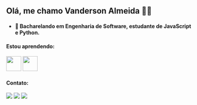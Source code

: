 ## Olá, me chamo Vanderson Almeida 👋😄


- #### 🔭 Bacharelando em Engenharia de Software, estudante de JavaScript e Python.






#### Estou aprendendo:

 
<img src="https://cdn.jsdelivr.net/gh/devicons/devicon/icons/javascript/javascript-plain.svg" width="40" height="40"/> <img src="https://cdn.jsdelivr.net/gh/devicons/devicon/icons/python/python-original.svg"  width="40" height="40"/> 
             



#### Contato:
<div>
<a href="https://www.instagram.com/vanderalmeida_/" target="_blank"><img src="https://img.shields.io/badge/-Instagram-%23E4405F?style=for-the-badge&logo=instagram&logoColor=white" target="_blank"></a>
<a href = "contato:vandersonalmeidaa22@gmail.com"><img src="https://img.shields.io/badge/Gmail-D14836?style=for-the-badge&logo=gmail&logoColor=white" target="_blank"></a>
<a href="www.linkedin.com/in/vandersonalmeida22/" target="_blank"><img src="https://img.shields.io/badge/-LinkedIn-%230077B5?style=for-the-badge&logo=linkedin&logoColor=white" target="_blank"></a>   
</div>

